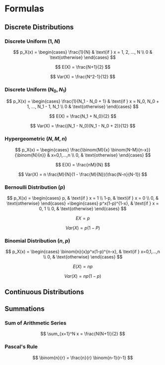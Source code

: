 # Formulas

## Discrete Distributions

### Discrete Uniform $(1, N)$

$$
p_X(x) =
\begin{cases}
    \frac{1}{N} & \text{if } x = 1, 2, ..., N \\
    0 & \text{otherwise}
\end{cases}
$$

$$ E(X) = \frac{N+1}{2} $$

$$ Var(X) = \frac{N^2-1}{12} $$

### Discrete Uniform $(N_0, N_1)$

$$
p_X(x) =
\begin{cases}
    \frac{1}{N_1 - N_0 + 1} & \text{if } x = N_0, N_0 + 1, ..., N_1 - 1, N_1 \\
    0 & \text{otherwise}
\end{cases}
$$

$$ E(X) = \frac{N_1 + N_0}{2} $$

$$ Var(X) = \frac{(N_1 - N_0)(N_1 - N_0 + 2)}{12} $$

### Hypergeometric $(N, M, n)$

$$
p_X(x) = 
\begin{cases}
\frac{\binom{M}{x} \binom{N-M}{n-x}}{\binom{N}{n}} & x=0,1,...,n \\
0, & \text{otherwise}
\end{cases}
$$

$$ E(X) = \frac{nM}{N} $$

$$ Var(X) = n \frac{M}{N}(1 - \frac{M}{N})(\frac{N-n}{N-1}) $$

### Bernoulli Distribution $(p)$

$$
p_X(x) =
\begin{cases}
p, & \text{if } x = 1 \\
1-p, & \text{if } x = 0 \\
0, & \text{otherwise}
\end{cases}
=\begin{cases}
p^x(1-p)^{1-x}, & \text{if } x = 0, 1 \\
0, & \text{otherwise}
\end{cases}
$$

$$ EX = p $$

$$ Var(X) = p(1-P) $$

### Binomial Distribution $(n, p)$

$$
p_X(x) = 
\begin{cases}
\binom{n}{x}p^x(1-p)^{n-x}, & \text{if } x=0,1,...,n \\
0, & \text{otherwise}
\end{cases}
$$

$$ E(X) = np $$

$$ Var(X) = np(1-p) $$

## Continuous Distributions

## Summations

### Sum of Arithmetic Series

$$ \sum_{x=1}^N x = \frac{N(N+1)}{2} $$

### Pascal's Rule

$$ \binom{n}{r} = \frac{n}{r} \binom{n-1}{r-1} $$
